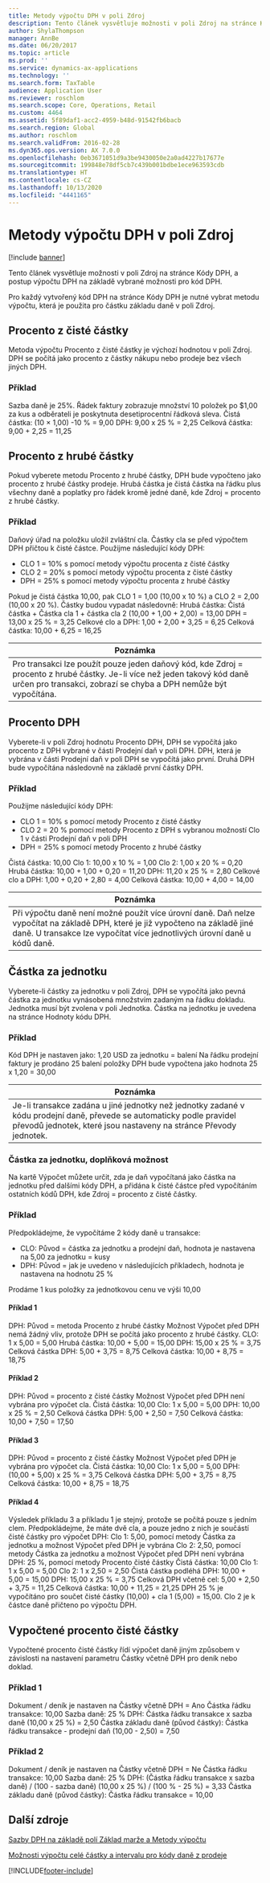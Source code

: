 ```yaml
---
title: Metody výpočtu DPH v poli Zdroj
description: Tento článek vysvětluje možnosti v poli Zdroj na stránce Kódy DPH, a postup výpočtu DPH na základě vybrané možnosti pro kód DPH.
author: ShylaThompson
manager: AnnBe
ms.date: 06/20/2017
ms.topic: article
ms.prod: ''
ms.service: dynamics-ax-applications
ms.technology: ''
ms.search.form: TaxTable
audience: Application User
ms.reviewer: roschlom
ms.search.scope: Core, Operations, Retail
ms.custom: 4464
ms.assetid: 5f89daf1-acc2-4959-b48d-91542fb6bacb
ms.search.region: Global
ms.author: roschlom
ms.search.validFrom: 2016-02-28
ms.dyn365.ops.version: AX 7.0.0
ms.openlocfilehash: 0eb3671051d9a3be9430050e2a0ad4227b17677e
ms.sourcegitcommit: 199848e78df5cb7c439b001bdbe1ece963593cdb
ms.translationtype: HT
ms.contentlocale: cs-CZ
ms.lasthandoff: 10/13/2020
ms.locfileid: "4441165"
---
```

# <a name="sales-tax-calculation-methods-in-the-origin-field"></a>Metody výpočtu DPH v poli Zdroj

[!include [banner](../includes/banner.md)]

Tento článek vysvětluje možnosti v poli Zdroj na stránce Kódy DPH, a postup výpočtu DPH na základě vybrané možnosti pro kód DPH.

Pro každý vytvořený kód DPH na stránce Kódy DPH je nutné vybrat metodu výpočtu, která je použita pro částku základu daně v poli Zdroj.

## <a name="percentage-of-net-amount"></a>Procento z čisté částky
Metoda výpočtu Procento z čisté částky je výchozí hodnotou v poli Zdroj. DPH se počítá jako procento z částky nákupu nebo prodeje bez všech jiných DPH.
### <a name="example"></a>Příklad

Sazba daně je 25%. Řádek faktury zobrazuje množství 10 položek po $1,00 za kus a odběrateli je poskytnuta desetiprocentní řádková sleva. Čistá částka: (10 × 1,00) -10 % = 9,00 DPH: 9,00 x 25 % = 2,25 Celková částka: 9,00 + 2,25 = 11,25

## <a name="percentage-of-gross-amount"></a> Procento z hrubé částky
Pokud vyberete metodu Procento z hrubé částky, DPH bude vypočteno jako procento z hrubé částky prodeje. Hrubá částka je čistá částka na řádku plus všechny daně a poplatky pro řádek kromě jedné daně, kde Zdroj = procento z hrubé částky.
### <a name="example"></a>Příklad

Daňový úřad na položku uložil zvláštní cla. Částky cla se před výpočtem DPH přičtou k čisté částce. Použijme následující kódy DPH:
-   CLO 1 = 10% s pomocí metody výpočtu procenta z čisté částky
-   CLO 2 = 20% s pomocí metody výpočtu procenta z čisté částky
-   DPH = 25% s pomocí metody výpočtu procenta z hrubé částky

Pokud je čistá částka 10,00, pak CLO 1 = 1,00 (10,00 x 10 %) a CLO 2 = 2,00 (10,00 x 20 %). Částky budou vypadat následovně: Hrubá částka: Čistá částka + Částka cla 1 + částka cla 2 (10,00 + 1,00 + 2,00) = 13,00 DPH = 13,00 x 25 % = 3,25 Celkové clo a DPH: 1,00 + 2,00 + 3,25 = 6,25 Celková částka: 10,00 + 6,25 = 16,25

| **Poznámka**                                                                                                                                                                                                                 |
|--------------------------------------------------------------------------------------------------------------------------------------------------------------------------------------------------------------------------|
| Pro transakci lze použít pouze jeden daňový kód, kde Zdroj = procento z hrubé částky. Je-li více než jeden takový kód daně určen pro transakci, zobrazí se chyba a DPH nemůže být vypočítána. |


<a name="percentage-of-sales-tax"></a>Procento DPH
-----------------------

Vyberete-li v poli Zdroj hodnotu Procento DPH, DPH se vypočítá jako procento z DPH vybrané v části Prodejní daň v poli DPH. DPH, která je vybrána v části Prodejní daň v poli DPH se vypočítá jako první. Druhá DPH bude vypočítána následovně na základě první částky DPH.
### <a name="example"></a>Příklad

Použijme následující kódy DPH:
-   CLO 1 = 10% s pomocí metody Procento z čisté částky
-   CLO 2 = 20 % pomocí metody Procento z DPH s vybranou možností Clo 1 v části Prodejní daň v poli DPH
-   DPH = 25% s pomocí metody Procento z hrubé částky

Čistá částka: 10,00 Clo 1: 10,00 x 10 % = 1,00 Clo 2: 1,00 x 20 % = 0,20 Hrubá částka: 10,00 + 1,00 + 0,20 = 11,20 DPH: 11,20 x 25 % = 2,80 Celkové clo a DPH: 1,00 + 0,20 + 2,80 = 4,00 Celková částka: 10,00 + 4,00 = 14,00

| **Poznámka**                                                                                                                                                                                                                    |
|-----------------------------------------------------------------------------------------------------------------------------------------------------------------------------------------------------------------------------|
| Při výpočtu daně není možné použít více úrovní daně. Daň nelze vypočítat na základě DPH, které je již vypočteno na základě jiné daně. U transakce lze vypočítat více jednotlivých úrovní daně u kódů daně. |

## <a name="amount-per-unit"></a> Částka za jednotku
Vyberete-li částky za jednotku v poli Zdroj, DPH se vypočítá jako pevná částka za jednotku vynásobená množstvím zadaným na řádku dokladu. Jednotka musí být zvolena v poli Jednotka. Částka na jednotku je uvedena na stránce Hodnoty kódu DPH.
### <a name="example"></a>Příklad

Kód DPH je nastaven jako: 1,20 USD za jednotku = balení Na řádku prodejní faktury je prodáno 25 balení položky DPH bude vypočtena jako hodnota 25 x 1,20 = 30,00

| **Poznámka**                                                                                                                                                                                                 |
|----------------------------------------------------------------------------------------------------------------------------------------------------------------------------------------------------------|
| Je-li transakce zadána u jiné jednotky než jednotky zadané v kódu prodejní daně, převede se automaticky podle pravidel převodů jednotek, které jsou nastaveny na stránce Převody jednotek. |

###  <a name="amount-per-unit-additional-option"></a> Částka za jednotku, doplňková možnost

Na kartě Výpočet můžete určit, zda je daň vypočítaná jako částka na jednotku před dalšími kódy DPH, a přidána k čisté částce před vypočítáním ostatních kódů DPH, kde Zdroj = procento z čisté částky.

### <a name="examples"></a>Příklad

Předpokládejme, že vypočítáme 2 kódy daně u transakce:

-   CLO: Původ = částka za jednotku a prodejní daň, hodnota je nastavena na 5,00 za jednotku = kusy
-   DPH: Původ = jak je uvedeno v následujících příkladech, hodnota je nastavena na hodnotu 25 %

Prodáme 1 kus položky za jednotkovou cenu ve výši 10,00
#### <a name="example-1"></a>Příklad 1

DPH: Původ = metoda Procento z hrubé částky Možnost Výpočet před DPH nemá žádný vliv, protože DPH se počítá jako procento z hrubé částky. CLO: 1 x 5,00 = 5,00 Hrubá částka: 10,00 + 5,00 = 15,00 DPH: 15,00 x 25 % = 3,75 Celková částka DPH: 5,00 + 3,75 = 8,75 Celková částka: 10,00 + 8,75 = 18,75

#### <a name="example-2"></a>Příklad 2

DPH: Původ = procento z čisté částky Možnost Výpočet před DPH není vybrána pro výpočet cla. Čistá částka: 10,00 Clo: 1 x 5,00 = 5,00 DPH: 10,00 x 25 % = 2,50 Celková částka DPH: 5,00 + 2,50 = 7,50 Celková částka: 10,00 + 7,50 = 17,50

#### <a name="example-3"></a>Příklad 3

DPH: Původ = procento z čisté částky Možnost Výpočet před DPH je vybrána pro výpočet cla. Čistá částka: 10,00 Clo: 1 x 5,00 = 5,00 DPH: (10,00 + 5,00) x 25 % = 3,75 Celková částka DPH: 5,00 + 3,75 = 8,75 Celková částka: 10,00 + 8,75 = 18,75

#### <a name="example-4"></a>Příklad 4

Výsledek příkladu 3 a příkladu 1 je stejný, protože se počítá pouze s jedním clem. Předpokládejme, že máte dvě cla, a pouze jedno z nich je součástí čisté částky pro výpočet DPH: Clo 1: 5,00, pomocí metody Částka za jednotku a možnost Výpočet před DPH je vybrána Clo 2: 2,50, pomocí metody Částka za jednotku a možnost Výpočet před DPH není vybrána DPH: 25 %, pomocí metody Procento čisté částky Čistá částka: 10,00 Clo 1: 1 x 5,00 = 5,00 Clo 2: 1 x 2,50 = 2,50 Čistá částka podléhá DPH: 10,00 + 5,00 = 15,00 DPH: 15,00 x 25 % = 3,75 Celková DPH včetně cel: 5,00 + 2,50 + 3,75 = 11,25 Celková částka: 10,00 + 11,25 = 21,25 DPH 25 % je vypočítáno pro součet čisté částky (10,00) + cla 1 (5,00) = 15,00. Clo 2 je k částce daně přičteno po výpočtu DPH.

## <a name="calculated-percentage-of-net-amount"></a> Vypočtené procento čisté částky
Vypočtené procento čisté částky řídí výpočet daně jiným způsobem v závislosti na nastavení parametru Částky včetně DPH pro deník nebo doklad.
### <a name="example-1"></a>Příklad 1

Dokument / deník je nastaven na Částky včetně DPH = Ano Částka řádku transakce: 10,00 Sazba daně: 25 % DPH: Částka řádku transakce x sazba daně (10,00 x 25 %) = 2,50 Částka základu daně (původ částky): Částka řádku transakce - prodejní daň (10,00 - 2,50) = 7,50

### <a name="example-2"></a>Příklad 2

Dokument / deník je nastaven na Částky včetně DPH = Ne Částka řádku transakce: 10,00 Sazba daně: 25 % DPH: (Částka řádku transakce x sazba daně) / (100 - sazba daně) (10,00 x 25 %) / (100 % - 25 %) = 3,33 Částka základu daně (původ částky): Částka řádku transakce = 10,00



<a name="additional-resources"></a>Další zdroje
--------

[Sazby DPH na základě polí Základ marže a Metody výpočtu](marginal-base-field.md)

[Možnosti výpočtu celé částky a intervalu pro kódy daně z prodeje](whole-amount-interval-options-sales-tax-codes.md)





[!INCLUDE[footer-include](../../includes/footer-banner.md)]